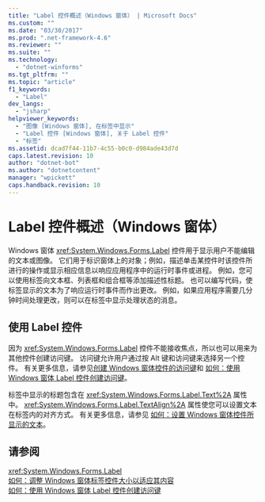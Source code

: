 ```yaml
---
title: "Label 控件概述（Windows 窗体） | Microsoft Docs"
ms.custom: ""
ms.date: "03/30/2017"
ms.prod: ".net-framework-4.6"
ms.reviewer: ""
ms.suite: ""
ms.technology: 
  - "dotnet-winforms"
ms.tgt_pltfrm: ""
ms.topic: "article"
f1_keywords: 
  - "Label"
dev_langs: 
  - "jsharp"
helpviewer_keywords: 
  - "图像 [Windows 窗体], 在标签中显示"
  - "Label 控件 [Windows 窗体], 关于 Label 控件"
  - "标签"
ms.assetid: dcad7f44-11b7-4c55-b0c0-d984ade43d7d
caps.latest.revision: 10
author: "dotnet-bot"
ms.author: "dotnetcontent"
manager: "wpickett"
caps.handback.revision: 10
---
```

# Label 控件概述（Windows 窗体）
Windows 窗体 <xref:System.Windows.Forms.Label> 控件用于显示用户不能编辑的文本或图像。  它们用于标识窗体上的对象；例如，描述单击某控件时该控件所进行的操作或显示相应信息以响应应用程序中的运行时事件或进程。  例如，您可以使用标签向文本框、列表框和组合框等添加描述性标题。  也可以编写代码，使标签显示的文本为了响应运行时事件而作出更改。  例如，如果应用程序需要几分钟时间处理更改，则可以在标签中显示处理状态的消息。  
  
## 使用 Label 控件  
 因为 <xref:System.Windows.Forms.Label> 控件不能接收焦点，所以也可以用来为其他控件创建访问键。  访问键允许用户通过按 Alt 键和访问键来选择另一个控件。  有关更多信息，请参见[创建 Windows 窗体控件的访问键](../../../../docs/framework/winforms/controls/how-to-create-access-keys-for-windows-forms-controls.md)和 [如何：使用 Windows 窗体 Label 控件创建访问键](../../../../docs/framework/winforms/controls/how-to-create-access-keys-with-windows-forms-label-controls.md)。  
  
 标签中显示的标题包含在 <xref:System.Windows.Forms.Label.Text%2A> 属性中。  <xref:System.Windows.Forms.Label.TextAlign%2A> 属性使您可以设置文本在标签内的对齐方式。  有关更多信息，请参见 [如何：设置 Windows 窗体控件所显示的文本](../../../../docs/framework/winforms/controls/how-to-set-the-text-displayed-by-a-windows-forms-control.md)。  
  
## 请参阅  
 <xref:System.Windows.Forms.Label>   
 [如何：调整 Windows 窗体标签控件大小以适应其内容](../../../../docs/framework/winforms/controls/how-to-size-a-windows-forms-label-control-to-fit-its-contents.md)   
 [如何：使用 Windows 窗体 Label 控件创建访问键](../../../../docs/framework/winforms/controls/how-to-create-access-keys-with-windows-forms-label-controls.md)